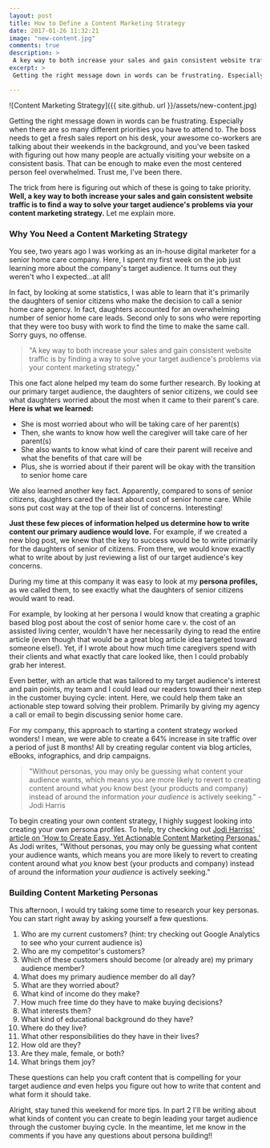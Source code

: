 ```yaml
---
layout: post
title: How to Define a Content Marketing Strategy
date: 2017-01-26 11:32:21
image: "new-content.jpg"
comments: true
description: >
 A key way to both increase your sales and gain consistent website traffic is by writing finding a way to solve your target audience's problems. That's where a solid content marketing strategy comes in
excerpt: >
 Getting the right message down in words can be frustrating. Especially when there are so many different priorities you have to attend to.

---
```


![Content Marketing Strategy]({{ site.github. url }}/assets/new-content.jpg)

Getting the right message down in words can be frustrating. Especially when there are so many different priorities you have to attend to. The boss needs to get a fresh sales report on his desk, your awesome co-workers are talking about their weekends in the background, and you've been tasked with figuring out how many people are actually visiting your website on a consistent basis. That can be enough to make even the most centered person feel overwhelmed. Trust me, I've been there.

The trick from here is figuring out which of these is going to take priority. **Well, a key way to both increase your sales and gain consistent website traffic is to find a way to solve your target audience's problems via your content marketing strategy.** Let me explain more.

### Why You Need a Content Marketing Strategy

You see, two years ago I was working as an in-house digital marketer for a senior home care company. Here, I spent my first week on the job just learning more about the company's target audience. It turns out they weren't who I expected...at all!

In fact, by looking at some statistics, I was able to learn that it's primarily the daughters of senior citizens who make the decision to call a senior home care agency. In fact, daughters accounted for an overwhelming number of senior home care leads. Second only to sons who were reporting that they were too busy with work to find the time to make the same call. Sorry guys, no offense.

 > "A key way to both increase your sales and gain consistent website traffic is by finding a way to solve your target audience's problems via your content marketing strategy."

 This one fact alone helped my team do some further research. By looking at our primary target audience, the daughters of senior citizens, we could see what daughters worried about the most when it came to their parent's care. **Here is what we learned:**

 - She is most worried about who will be taking care of her parent(s)
 - Then, she wants to know how well the caregiver will take care of her parent(s)
 - She also wants to know what kind of care their parent will receive and what the benefits of that care will be
 - Plus, she is worried about if their parent will be okay with the transition to senior home care

We also learned another key fact. Apparently, compared to sons of senior citizens, daughters cared the least about cost of senior home care. While sons put cost way at the top of their list of concerns. Interesting!

**Just these few pieces of information helped us determine how to write content our primary audience would love.** For example, if we created a new blog post, we knew that the key to success would be to write primarily for the daughters of senior of citizens. From there, we would know exactly what to write about by just reviewing a list of our target audience's key concerns.

During my time at this company it was easy to look at my **persona profiles,** as we called them, to see exactly what the daughters of senior citizens would want to read.

For example, by looking at her persona I would know that creating a graphic based blog post about the cost of senior home care v. the cost of an assisted living center, wouldn't have her necessarily dying to read the entire article (even though that would be a great blog article idea targeted toward someone else!). Yet, if I wrote about how much time caregivers spend with their clients and what exactly that care looked like, then I could probably grab her interest.

Even better, with an article that was tailored to my target audience's interest and pain points, my team and I could lead our readers toward their next step in the customer buying cycle: intent. Here, we could help them take an actionable step  toward solving their problem. Primarily by giving my agency a call or email to begin discussing senior home care.

For my company, this approach to starting a content strategy worked wonders! I mean, we were able to create a 64% increase in site traffic over a period of just 8 months! All by creating regular content via blog articles, eBooks, infographics, and drip campaigns.

>"Without personas, you may only be guessing what content your audience wants, which means you are more likely to revert to creating content around what *you* know best (your products and company) instead of around the information *your audience* is actively seeking." - Jodi Harris

To begin creating your own content strategy, I highly suggest looking into creating your own persona profiles. To help, try checking out [Jodi Harriss' article on 'How to Create Easy, Yet Actionable Content Marketing Personas.'](http://contentmarketinginstitute.com/2015/04/content-marketing-personas/) As Jodi writes, "Without personas, you may only be guessing what content your audience wants, which means you are more likely to revert to creating content around what *you* know best (your products and company) instead of around the information *your audience* is actively seeking."

### Building Content Marketing Personas

This afternoon, I would try taking some time to research your key personas. You can start right away by asking yourself a few questions.

1. Who are my current customers? (hint: try checking out Google Analytics to see who your current audience is)
2. Who are my competitor's customers?
3. Which of these customers should become (or already are) my primary audience member?
4. What does my primary audience member do all day?
5. What are they worried about?
6. What kind of income do they make?
7. How much free time do they have to make buying decisions?
8. What interests them?
9. What kind of educational background do they have?
10. Where do they live?
11. What other responsibilities do they have in their lives?
12. How old are they?
13. Are they male, female, or both?
14. What brings them joy?

These questions can help you craft content that is compelling for your target audience *and* even helps you figure out how to write that content and what form it should take.

Alright, stay tuned this weekend for more tips. In part 2 I'll be writing about what kinds of content you can create to begin leading your target audience through the customer buying cycle. In the meantime, let me know in the comments if you have any questions about persona building!!
